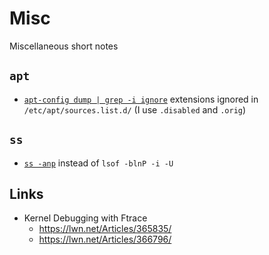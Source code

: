 # Misc

Miscellaneous short notes

## `apt`

- [`apt-config dump | grep -i ignore`](https://superuser.com/a/1493796/72223)
  extensions ignored in `/etc/apt/sources.list.d/` (I use `.disabled` and `.orig`)

## `ss`

- [`ss -anp`](https://unix.stackexchange.com/questions/235979/how-do-i-find-out-more-about-socket-files-in-proc-fd/236013#comment1143685_236013) instead of `lsof -blnP -i -U`

## Links

- Kernel Debugging with Ftrace
  - ​https://lwn.net/Articles/365835/
  - https://lwn.net/Articles/366796/ 
